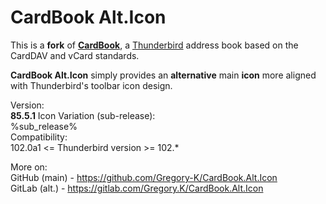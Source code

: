 # CardBook Alt.Icon

This is a **fork** of [**CardBook**](https://gitlab.com/CardBook/CardBook), a [Thunderbird](https://www.thunderbird.net/) address book based on the CardDAV and vCard standards.

**CardBook Alt.Icon** simply provides an **alternative** main **icon** more aligned with Thunderbird's toolbar icon design.

Version:  
**85.5.1**
Icon Variation (sub-release):  
%sub_release%  
Compatibility:  
102.0a1 <= Thunderbird version >= 102.*

More on:  
GitHub (main) - https://github.com/Gregory-K/CardBook.Alt.Icon  
GitLab (alt.) - https://gitlab.com/Gregory.K/CardBook.Alt.Icon
